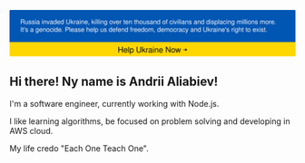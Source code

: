 <a href="https://stand-with-ukraine.pp.ua/" rel="nofollow"><img src="https://raw.githubusercontent.com/vshymanskyy/StandWithUkraine/main/banner2-direct.svg" alt="Stand with Ukraine" style="max-width: 100%;">
</a>

## Hi there!  Ny name is Andrii Aliabiev!
I'm a software engineer, currently working with Node.js.

I like learning algorithms, be focused on problem solving and developing in AWS cloud.

My life credo "Each One Teach One".
